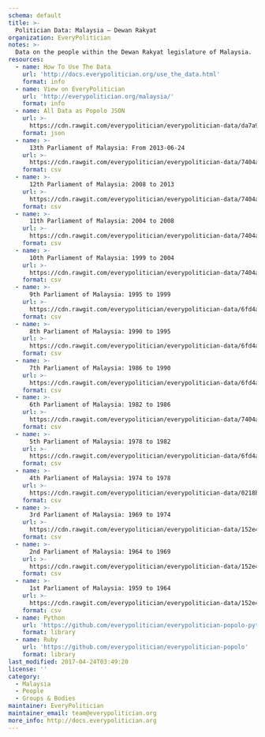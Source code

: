 ```yaml
---
schema: default
title: >-
  Politician Data: Malaysia — Dewan Rakyat
organization: EveryPolitician
notes: >-
  Data on the people within the Dewan Rakyat legislature of Malaysia.
resources:
  - name: How To Use The Data
    url: 'http://docs.everypolitician.org/use_the_data.html'
    format: info
  - name: View on EveryPolitician
    url: 'http://everypolitician.org/malaysia/'
    format: info
  - name: All Data as Popolo JSON
    url: >-
      https://cdn.rawgit.com/everypolitician/everypolitician-data/da7a9c47a6ecf8e2771cd0875976c6bb36904ee4/data/Malaysia/Dewan_Rakyat/ep-popolo-v1.0.json
    format: json
  - name: >-
      13th Parliament of Malaysia: From 2013-06-24
    url: >-
      https://cdn.rawgit.com/everypolitician/everypolitician-data/7404ae0108a746d7ff8925d2c8f04de4495105fa/data/Malaysia/Dewan_Rakyat/term-13.csv
    format: csv
  - name: >-
      12th Parliament of Malaysia: 2008 to 2013
    url: >-
      https://cdn.rawgit.com/everypolitician/everypolitician-data/7404ae0108a746d7ff8925d2c8f04de4495105fa/data/Malaysia/Dewan_Rakyat/term-12.csv
    format: csv
  - name: >-
      11th Parliament of Malaysia: 2004 to 2008
    url: >-
      https://cdn.rawgit.com/everypolitician/everypolitician-data/7404ae0108a746d7ff8925d2c8f04de4495105fa/data/Malaysia/Dewan_Rakyat/term-11.csv
    format: csv
  - name: >-
      10th Parliament of Malaysia: 1999 to 2004
    url: >-
      https://cdn.rawgit.com/everypolitician/everypolitician-data/7404ae0108a746d7ff8925d2c8f04de4495105fa/data/Malaysia/Dewan_Rakyat/term-10.csv
    format: csv
  - name: >-
      9th Parliament of Malaysia: 1995 to 1999
    url: >-
      https://cdn.rawgit.com/everypolitician/everypolitician-data/6fd4a2f9b71600742c6562532b91823cc509cea9/data/Malaysia/Dewan_Rakyat/term-9.csv
    format: csv
  - name: >-
      8th Parliament of Malaysia: 1990 to 1995
    url: >-
      https://cdn.rawgit.com/everypolitician/everypolitician-data/6fd4a2f9b71600742c6562532b91823cc509cea9/data/Malaysia/Dewan_Rakyat/term-8.csv
    format: csv
  - name: >-
      7th Parliament of Malaysia: 1986 to 1990
    url: >-
      https://cdn.rawgit.com/everypolitician/everypolitician-data/6fd4a2f9b71600742c6562532b91823cc509cea9/data/Malaysia/Dewan_Rakyat/term-7.csv
    format: csv
  - name: >-
      6th Parliament of Malaysia: 1982 to 1986
    url: >-
      https://cdn.rawgit.com/everypolitician/everypolitician-data/7404ae0108a746d7ff8925d2c8f04de4495105fa/data/Malaysia/Dewan_Rakyat/term-6.csv
    format: csv
  - name: >-
      5th Parliament of Malaysia: 1978 to 1982
    url: >-
      https://cdn.rawgit.com/everypolitician/everypolitician-data/6fd4a2f9b71600742c6562532b91823cc509cea9/data/Malaysia/Dewan_Rakyat/term-5.csv
    format: csv
  - name: >-
      4th Parliament of Malaysia: 1974 to 1978
    url: >-
      https://cdn.rawgit.com/everypolitician/everypolitician-data/0218b74d49ef1de85c7324e6b0b2389533c5bd82/data/Malaysia/Dewan_Rakyat/term-4.csv
    format: csv
  - name: >-
      3rd Parliament of Malaysia: 1969 to 1974
    url: >-
      https://cdn.rawgit.com/everypolitician/everypolitician-data/152e44d59503d98fc58dc65c0a280da727ccdd17/data/Malaysia/Dewan_Rakyat/term-3.csv
    format: csv
  - name: >-
      2nd Parliament of Malaysia: 1964 to 1969
    url: >-
      https://cdn.rawgit.com/everypolitician/everypolitician-data/152e44d59503d98fc58dc65c0a280da727ccdd17/data/Malaysia/Dewan_Rakyat/term-2.csv
    format: csv
  - name: >-
      1st Parliament of Malaysia: 1959 to 1964
    url: >-
      https://cdn.rawgit.com/everypolitician/everypolitician-data/152e44d59503d98fc58dc65c0a280da727ccdd17/data/Malaysia/Dewan_Rakyat/term-1.csv
    format: csv
  - name: Python
    url: 'https://github.com/everypolitician/everypolitician-popolo-python'
    format: library
  - name: Ruby
    url: 'https://github.com/everypolitician/everypolitician-popolo'
    format: library
last_modified: 2017-04-24T03:49:20
license: ''
category:
  - Malaysia
  - People
  - Groups & Bodies
maintainer: EveryPolitician
maintainer_email: team@everypolitician.org
more_info: http://docs.everypolitician.org
---
```

